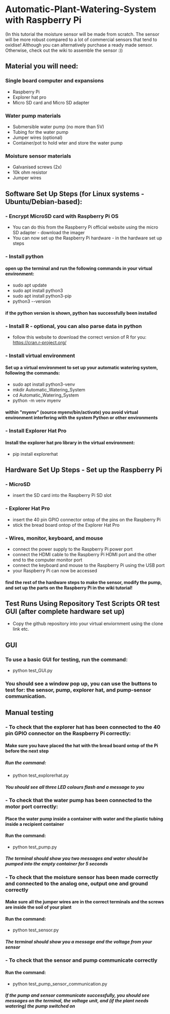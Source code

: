 # Automatic-Plant-Watering-System with Raspberry Pi
 (In this tutorial the moisture sensor will be made from scratch. The sensor will be more robust compared to a lot of commercial sensors that tend to oxidise! Although you can alternatively purchase a ready made sensor. Otherwise, check out the wiki to assemble the sensor :))

## Material you will need:
### Single board computer and expansions
 - Raspberry Pi
 - Explorer hat pro
 - Micro SD card and Micro SD adapter
### Water pump materials
 - Submersible water pump (no more than 5V)
 - Tubing for the water pump
 - Jumper wires (optional)
 - Container/pot to hold wter and store the water pump
### Moisture sensor materials
 - Galvanised screws (2x)
 - 10k ohm resistor
 - Jumper wires
 
## Software Set Up Steps (for Linux systems - Ubuntu/Debian-based):
### - Encrypt MicroSD card with Raspberry Pi OS
  - You can do this from the Raspberry Pi official website using the micro SD adapter - download the imager
  - You can now set up the Raspberry Pi hardware - in the hardware set up steps
### - Install python
#### open up the terminal and run the following commands in your virtual environment:
- sudo apt update
- sudo apt install python3
- sudo apt install python3-pip
- python3 --version
#### if the python version is shown, python has successfully been installed
### - Install R - optional, you can also parse data in python
 - follow this website to download the correct version of R for you: https://cran.r-project.org/
### - Install virtual environment
#### Set up a virtual environment to set up your automatic watering system, following the commands:
- sudo apt install python3-venv
- mkdir Automatic_Watering_System
- cd Automatic_Watering_System
- python -m venv myenv
#### within "myenv" (source myenv/bin/activate) you avoid virtual environment interfering with the system Python or other environments
### - Install Explorer Hat Pro
#### Install the explorer hat pro library in the virtual environment:
- pip install explorerhat

## Hardware Set Up Steps - Set up the Raspberry Pi
### - MicroSD
 - insert the SD card into the Raspberry Pi SD slot
### - Explorer Hat Pro
 - insert the 40 pin GPIO connector ontop of the pins on the Raspberry Pi
 - stick the bread board ontop of the Explorer Hat Pro
### - Wires, monitor, keyboard, and mouse
 - connect the power supply to the Raspberry Pi power port
 - connect the HDMI cable to the Raspberry Pi HDMI port and the other end to the computer monitor port
 - connect the keyboard and mouse to the Raspberry Pi using the USB port 
 - your Raspberry Pi can now be accessed
#### find the rest of the hardware steps to make the sensor, modify the pump, and set up the parts on the Raspberry Pi in the wiki tutorial!

## Test Runs Using Repository Test Scripts OR test GUI (after complete hardware set up)
 - Copy the github repository into your virtual enviornment using the clone link etc.
## GUI
### To use a basic GUI for testing, run the command:
 - python test_GUI.py
### You should see a window pop up, you can use the buttons to test for: the sensor, pump, explorer hat, and pump-sensor communication.
## Manual testing
### - To check that the explorer hat has been connected to the 40 pin GPIO connector on the Raspberry Pi correctly:
#### Make sure you have placed the hat with the bread board ontop of the Pi before the next step
##### Run the command: 
- python test_explorerhat.py
##### You should see all three LED colours flash and a message to you
### - To check that the water pump has been connected to the motor port correctly:
#### Place the water pump inside a container with water and the plastic tubing inside a recipient container 
#### Run the command: 
- python test_pump.py
##### The terminal should show you two messages and water should be pumped into the empty container for 5 seconds
### - To check that the moisture sensor has been made correctly and connected to the analog one, output one and ground correctly
#### Make sure all the jumper wires are in the correct terminals and the screws are inside the soil of your plant
#### Run the command:
- python test_sensor.py 
##### The terminal should show you a message and the voltage from your sensor
### - To check that the sensor and pump communicate correctly
#### Run the command:
- python test_pump_sensor_communication.py
##### If the pump and sensor communicate successfully, you should see messages on the terminal, the voltage unit, and (if the plant needs watering) the pump switched on
